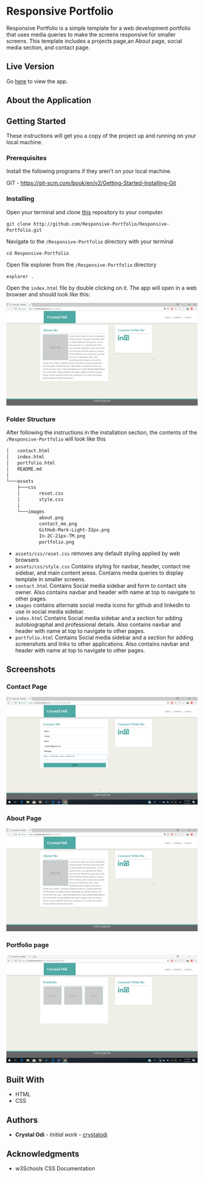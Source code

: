 # Responsive Portfolio

Responsive Portfolio is a simple template for a web development portfolio that uses media queries to make the screens responsive for smaller screens. This template includes a projects page,an About page, social media section, and contact page.

## Live Version

Go [here](http://crystalodi.github.io/Responsive-Portfolio/) to view the app. 

## About the Application

## Getting Started

These instructions will get you a copy of the project up and running on your local machine.

### Prerequisites

Install the following programs if they aren't on your local machine.

GIT - https://git-scm.com/book/en/v2/Getting-Started-Installing-Git

### Installing

Open your terminal and clone [this](http://github.com/Responsive-Portfolio/Responsive-Portfolio.git) repository to your computer. 

```
git clone http://github.com/Responsive-Portfolio/Responsive-Portfolio.git

```

Navigate to the `/Responsive-Portfolio` directory with your terminal

```
cd Responsive-Portfolio
```

Open file explorer from the `/Responsive-Portfolio` directory

```
explorer .
```

Open the `index.html` file by double clicking on it. The app will open in a web browser and should look like this:

![About Page](./assets/images/about.png)

### Folder Structure
After following the instructions in the installation section, the contents of the `/Responsive-Portfolio` will look like this

```
│   contact.html
│   index.html
│   portfolio.html
│   README.md
│
└───assets
    ├───css
    │       reset.css
    │       style.css
    │
    └───images
            about.png
            contact_me.png
            GitHub-Mark-Light-32px.png
            In-2C-21px-TM.png
            portfolio.png

```
* `assets/css/reset.css` removes any default styling applied by web browsers
* `assets/css/style.css` Contains styling for navbar, header, contact me sidebar, and main content areas. Contains media queries to display template in smaller screens.
* `contact.html` Contains Social media sidebar and form to contact site owner. Also contains navbar and header with name at top to navigate to other pages.
* `images` contains alternate social media icons for github and linkedIn to use in social media sidebar.
* `index.html` Contains Social media sidebar and a section for adding autobiographal and professional details. Also contains navbar and header with name at top to navigate to other pages.
* `portfolio.html` Contains Social media sidebar and a section for adding screenshots and links to other applications. Also contains navbar and header with name at top to navigate to other pages.

## Screenshots

### Contact Page
![Contact Page](./assets/images/contact_me.png)


### About Page
![About Page](./assets/images/about.png)


### Portfolio page
![Portfolio Page](./assets/images/portfolio.png)


## Built With

* HTML
* CSS

## Authors

* **Crystal Odi** - *Initial work* - [crystalodi](https://github.com/crystalodi)


## Acknowledgments

* w3Schools CSS Documentation



